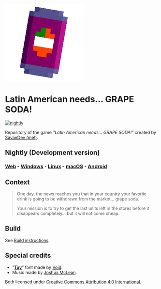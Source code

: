 ![Logo](./misc/icon/iconBG.png)

# Latin American needs... GRAPE SODA!

[![nightly](https://github.com/SavanDev/FlxGrapeSoda/actions/workflows/nightly.yml/badge.svg)](https://github.com/SavanDev/FlxGrapeSoda/actions/workflows/nightly.yml)

Repository of the game _"Latin American needs... GRAPE SODA!"_ created by [SavanDev (me!)](https://twitter.com/dylnavas36).

## Nightly (Development version)

### [Web](https://savandev.gitlab.io/chesspawn/games/2021/grapesoda/) - [Windows](https://nightly.link/SavanDev/FlxGrapeSoda/workflows/nightly/main/Windows-Nighty.zip) - [Linux](https://nightly.link/SavanDev/FlxGrapeSoda/workflows/nightly/main/Linux-Nighty.zip) - [macOS](https://nightly.link/SavanDev/FlxGrapeSoda/workflows/nightly/main/macOS-Nighty.zip) - [Android](https://nightly.link/SavanDev/FlxGrapeSoda/workflows/nightly/main/Android-Nighty.zip)

## Context

> One day, the news reaches you that in your country your favorite drink is going to be withdrawn from the market… grape soda.
>
> Your mission is to try to get the last units left in the stores before it disappears completely… but it will not come cheap.

## Build

See [Build instructions](./docs/Compiling.md).

## Special credits

- "[__Toy__](https://arcade.itch.io/toy)" font made by [Void](http://frankqbe.tumblr.com/).
- Music made by [Joshua McLean](https://joshua-mclean.itch.io).

Both licensed under [Creative Commons Attribution 4.0 International](https://creativecommons.org/licenses/by/4.0/).